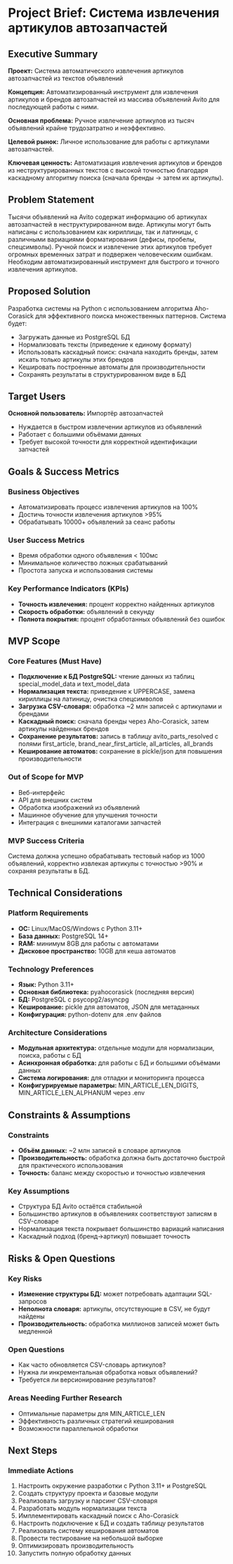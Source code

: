 # Project Brief: Система извлечения артикулов автозапчастей

## Executive Summary

**Проект:** Система автоматического извлечения артикулов автозапчастей из текстов объявлений

**Концепция:** Автоматизированный инструмент для извлечения артикулов и брендов автозапчастей из массива объявлений Avito для последующей работы с ними.

**Основная проблема:** Ручное извлечение артикулов из тысяч объявлений крайне трудозатратно и неэффективно.

**Целевой рынок:** Личное использование для работы с артикулами автозапчастей.

**Ключевая ценность:** Автоматизация извлечения артикулов и брендов из неструктурированных текстов с высокой точностью благодаря каскадному алгоритму поиска (сначала бренды → затем их артикулы).

## Problem Statement

Тысячи объявлений на Avito содержат информацию об артикулах автозапчастей в неструктурированном виде. Артикулы могут быть написаны с использованием как кириллицы, так и латиницы, с различными вариациями форматирования (дефисы, пробелы, спецсимволы). Ручной поиск и извлечение этих артикулов требует огромных временных затрат и подвержен человеческим ошибкам. Необходим автоматизированный инструмент для быстрого и точного извлечения артикулов.

## Proposed Solution

Разработка системы на Python с использованием алгоритма Aho-Corasick для эффективного поиска множественных паттернов. Система будет:
- Загружать данные из PostgreSQL БД
- Нормализовать тексты (приведение к единому формату)
- Использовать каскадный поиск: сначала находить бренды, затем искать только артикулы этих брендов
- Кешировать построенные автоматы для производительности
- Сохранять результаты в структурированном виде в БД

## Target Users

**Основной пользователь:** Импортёр автозапчастей
- Нуждается в быстром извлечении артикулов из объявлений
- Работает с большими объёмами данных
- Требует высокой точности для корректной идентификации запчастей

## Goals & Success Metrics

### Business Objectives
- Автоматизировать процесс извлечения артикулов на 100%
- Достичь точности извлечения артикулов >95%
- Обрабатывать 10000+ объявлений за сеанс работы

### User Success Metrics
- Время обработки одного объявления < 100мс
- Минимальное количество ложных срабатываний
- Простота запуска и использования системы

### Key Performance Indicators (KPIs)
- **Точность извлечения:** процент корректно найденных артикулов
- **Скорость обработки:** объявлений в секунду
- **Полнота покрытия:** процент обработанных объявлений без ошибок

## MVP Scope

### Core Features (Must Have)
- **Подключение к БД PostgreSQL:** чтение данных из таблиц special_model_data и text_model_data
- **Нормализация текста:** приведение к UPPERCASE, замена кириллицы на латиницу, очистка спецсимволов
- **Загрузка CSV-словаря:** обработка ~2 млн записей с артикулами и брендами
- **Каскадный поиск:** сначала бренды через Aho-Corasick, затем артикулы найденных брендов
- **Сохранение результатов:** запись в таблицу avito_parts_resolved с полями first_article, brand_near_first_article, all_articles, all_brands
- **Кеширование автоматов:** сохранение в pickle/json для повышения производительности

### Out of Scope for MVP
- Веб-интерфейс
- API для внешних систем
- Обработка изображений из объявлений
- Машинное обучение для улучшения точности
- Интеграция с внешними каталогами запчастей

### MVP Success Criteria
Система должна успешно обрабатывать тестовый набор из 1000 объявлений, корректно извлекая артикулы с точностью >90% и сохраняя результаты в БД.

## Technical Considerations

### Platform Requirements
- **ОС:** Linux/MacOS/Windows с Python 3.11+
- **База данных:** PostgreSQL 14+
- **RAM:** минимум 8GB для работы с автоматами
- **Дисковое пространство:** 10GB для кеша автоматов

### Technology Preferences
- **Язык:** Python 3.11+
- **Основная библиотека:** pyahocorasick (последняя версия)
- **БД:** PostgreSQL с psycopg2/asyncpg
- **Кеширование:** pickle для автоматов, JSON для метаданных
- **Конфигурация:** python-dotenv для .env файлов

### Architecture Considerations
- **Модульная архитектура:** отдельные модули для нормализации, поиска, работы с БД
- **Асинхронная обработка:** для работы с БД и большими объёмами данных
- **Система логирования:** для отладки и мониторинга процесса
- **Конфигурируемые параметры:** MIN_ARTICLE_LEN_DIGITS, MIN_ARTICLE_LEN_ALPHANUM через .env

## Constraints & Assumptions

### Constraints
- **Объём данных:** ~2 млн записей в словаре артикулов
- **Производительность:** обработка должна быть достаточно быстрой для практического использования
- **Точность:** баланс между скоростью и точностью извлечения

### Key Assumptions
- Структура БД Avito остаётся стабильной
- Большинство артикулов в объявлениях соответствуют записям в CSV-словаре
- Нормализация текста покрывает большинство вариаций написания
- Каскадный подход (бренд→артикул) повышает точность

## Risks & Open Questions

### Key Risks
- **Изменение структуры БД:** может потребовать адаптации SQL-запросов
- **Неполнота словаря:** артикулы, отсутствующие в CSV, не будут найдены
- **Производительность:** обработка миллионов записей может быть медленной

### Open Questions
- Как часто обновляется CSV-словарь артикулов?
- Нужна ли инкрементальная обработка новых объявлений?
- Требуется ли версионирование результатов?

### Areas Needing Further Research
- Оптимальные параметры для MIN_ARTICLE_LEN
- Эффективность различных стратегий кеширования
- Возможности параллельной обработки

## Next Steps

### Immediate Actions
1. Настроить окружение разработки с Python 3.11+ и PostgreSQL
2. Создать структуру проекта и базовые модули
3. Реализовать загрузку и парсинг CSV-словаря
4. Разработать модуль нормализации текста
5. Имплементировать каскадный поиск с Aho-Corasick
6. Настроить подключение к БД и создать таблицу результатов
7. Реализовать систему кеширования автоматов
8. Провести тестирование на небольшой выборке
9. Оптимизировать производительность
10. Запустить полную обработку данных